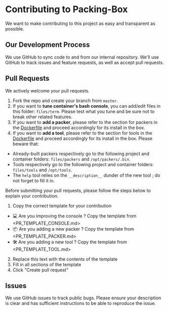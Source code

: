 # Contributing to Packing-Box
We want to make contributing to this project as easy and transparent as possible.

## Our Development Process

We use GitHub to sync code to and from our internal repository. We'll use GitHub to track issues and feature requests, as well as accept pull requests.

## Pull Requests

We actively welcome your pull requests.

1. Fork the repo and create your branch from `master`.
2. If you want to **tune container's bash console**, you can add/edit files in this folder: `files/term`. Please test what you tune and be sure not to break other related features.
3. If you want to **add a packer**, please refer to the section for packers in the [Dockerfile](https://github.com/dhondta/docker-packing-box/blob/main/Dockerfile) and proceed accordingly for its install in the box.
4. If you want to **add a tool**, please refer to the section for tools in the [Dockerfile](https://github.com/dhondta/docker-packing-box/blob/main/Dockerfile) and proceed accordingly for its install in the box.
  Please beware that:
  - Already-built packers respectively go to the following project and container folders: `files/packers` and `/opt/packers/.bin`.
  - Tools respectively go to the following project and container folders: `files/tools` and `/opt/tools`.
  - The `help` tool relies on the `__description__` dunder of the new tool ; do not forget to fill it in.

Before submitting your pull requests, please follow the steps below to explain your contribution.

1. Copy the correct template for your contribution
  - 💻 Are you improving the console ? Copy the template from <PR_TEMPLATE_CONSOLE.md>
  - 📦 Are you adding a new packer ? Copy the template from <PR_TEMPLATE_PACKER.md>
  - 🛠️ Are you adding a new tool ? Copy the template from <PR_TEMPLATE_TOOL.md>
2. Replace this text with the contents of the template
3. Fill in all sections of the template
4. Click "Create pull request"

## Issues

We use GitHub issues to track public bugs. Please ensure your description is clear and has sufficient instructions to be able to reproduce the issue.
